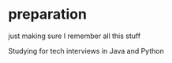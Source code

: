 # preparation
just making sure I remember all this stuff


Studying for tech interviews in Java and Python
